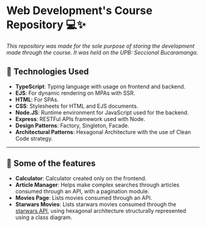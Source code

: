 # Web Development's Course Repository 💻✨

_This repository was made for the sole purpose of storing the development made through the course. It was held on the UPB: Seccional Bucaramanga._

## 🌟 Technologies Used

- **TypeScript**: Typing language with usage on frontend and backend.
- **EJS**: For dynamic rendering on MPAs with SSR.
- **HTML**: For SPAs.
- **CSS**: Stylesheets for HTML and EJS documents.
- **Node.JS**: Runtime environment for JavaScript used for the backend.
- **Express**: RESTFul APIs framework used with Node.
- **Design Patterns**: Factory, Singleton, Facade.
- **Architectural Patterns**: Hexagonal Architecture with the use of Clean Code strategy.
---

## 🎉 Some of the features 

- **Calculator**: Calculator created only on the frontend.
- **Article Manager**: Helps make complex searches through articles consumed through an API, with a pagination module.
- **Movies Page**: Lists movies consumed through an API.
- **Starwars Movies**: Lists starwars movies consumed through the [starwars API](https://swapi.dev/), using hexagonal architecture structurally represented using a class diagram. 
